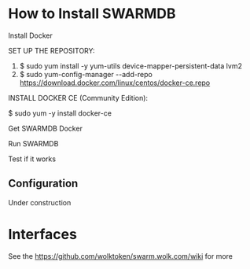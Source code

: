 
# How to Install SWARMDB

Install Docker

SET UP THE REPOSITORY:
1. $ sudo yum install -y yum-utils device-mapper-persistent-data lvm2
2. $ sudo yum-config-manager --add-repo https://download.docker.com/linux/centos/docker-ce.repo

INSTALL DOCKER CE (Community Edition):

$ sudo yum -y install docker-ce

Get SWARMDB Docker

Run SWARMDB

Test if it works

## Configuration 

Under construction

#  Interfaces

See the https://github.com/wolktoken/swarm.wolk.com/wiki for more
